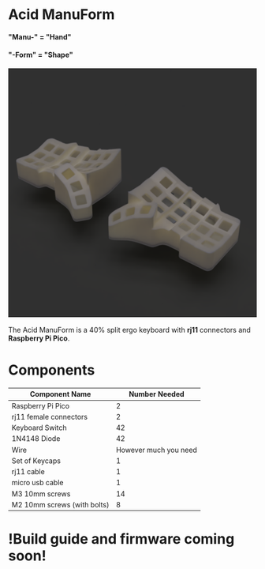# Acid ManuForm

#### "Manu-" = "Hand"
#### "-Form" = "Shape"
![Crazy render](https://github.com/IstratieStefan/Acid-Manuform/blob/main/Renders/render%20final%201.PNG)

The Acid ManuForm is a 40% split ergo keyboard with **rj11** connectors and **Raspberry Pi Pico**.

# Components
|Component Name|Number Needed|
|-|-|
|Raspberry Pi Pico|2|
|rj11 female connectors|2|
|Keyboard Switch|42|
|1N4148 Diode|42|
|Wire| However much you need|
|Set of Keycaps|1|
|rj11 cable|1|
|micro usb cable|1|
|M3 10mm screws|14|
|M2 10mm screws (with bolts)|8|
 
 # !Build guide and firmware coming soon!

